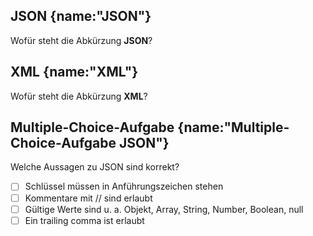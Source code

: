 ## JSON {name:"JSON"}
<p>Wofür steht die Abkürzung <b>JSON</b>?</p>

## XML {name:"XML"}
<p>Wofür steht die Abkürzung <b>XML</b>?</p>

## Multiple-Choice-Aufgabe {name:"Multiple-Choice-Aufgabe JSON"}
Welche Aussagen zu JSON sind korrekt?
- [ ] Schlüssel müssen in Anführungszeichen stehen
- [ ] Kommentare mit // sind erlaubt
- [ ] Gültige Werte sind u. a. Objekt, Array, String, Number, Boolean, null
- [ ] Ein trailing comma ist erlaubt